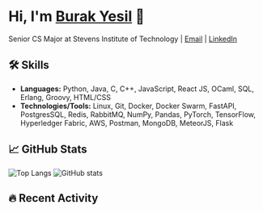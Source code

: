 # Hi, I'm [Burak Yesil](https://github.com/Burak-Yesil) 👋

Senior CS Major at Stevens Institute of Technology | [Email](mailto:burakyes15@gmail.com) | [LinkedIn](https://linkedin.com/in/burak-yesil)

## 🛠 Skills
- **Languages:** Python, Java, C, C++, JavaScript, React JS, OCaml, SQL, Erlang, Groovy, HTML/CSS
- **Technologies/Tools:** Linux, Git, Docker, Docker Swarm, FastAPI, PostgresSQL, Redis, RabbitMQ, NumPy, Pandas, PyTorch, TensorFlow, Hyperledger Fabric, AWS, Postman, MongoDB, MeteorJS, Flask

## 📈 GitHub Stats

![Top Langs](https://github-readme-stats.vercel.app/api/top-langs/?username=Burak-Yesil&layout=compact) ![GitHub stats](https://github-readme-stats.vercel.app/api?username=Burak-Yesil&show_icons=true&hide_title=true&count_private=true&hide=prs)

## 🔥 Recent Activity

<!--START_SECTION:activity-->
<!--END_SECTION:activity-->
